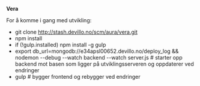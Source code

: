 __Vera__

For å komme i gang med utvikling:

- git clone http://stash.devillo.no/scm/aura/vera.git
- npm install
- if (!gulp.installed) npm install -g gulp
- export db_url=mongodb://e34apsl00652.devillo.no/deploy_log && nodemon --debug --watch backend --watch server.js # starter opp backend mot basen som ligger på utviklingsserveren og oppdaterer ved endringer
- gulp # bygger frontend og rebygger ved endringer

